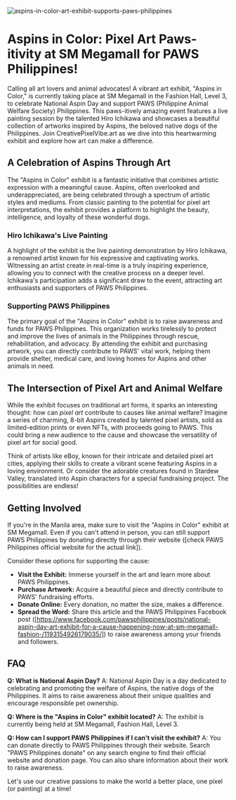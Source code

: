![aspins-in-color-art-exhibit-supports-paws-philippines](https://images.pexels.com/photos/7273423/pexels-photo-7273423.jpeg?auto=compress&cs=tinysrgb&fit=crop&h=627&w=1200)

# Aspins in Color: Pixel Art Paws-itivity at SM Megamall for PAWS Philippines!

Calling all art lovers and animal advocates! A vibrant art exhibit, "Aspins in Color," is currently taking place at SM Megamall in the Fashion Hall, Level 3, to celebrate National Aspin Day and support PAWS (Philippine Animal Welfare Society) Philippines. This paws-itively amazing event features a live painting session by the talented Hiro Ichikawa and showcases a beautiful collection of artworks inspired by Aspins, the beloved native dogs of the Philippines. Join CreativePixelVibe.art as we dive into this heartwarming exhibit and explore how art can make a difference.

## A Celebration of Aspins Through Art

The "Aspins in Color" exhibit is a fantastic initiative that combines artistic expression with a meaningful cause. Aspins, often overlooked and underappreciated, are being celebrated through a spectrum of artistic styles and mediums. From classic painting to the potential for pixel art interpretations, the exhibit provides a platform to highlight the beauty, intelligence, and loyalty of these wonderful dogs.

### Hiro Ichikawa's Live Painting

A highlight of the exhibit is the live painting demonstration by Hiro Ichikawa, a renowned artist known for his expressive and captivating works. Witnessing an artist create in real-time is a truly inspiring experience, allowing you to connect with the creative process on a deeper level. Ichikawa's participation adds a significant draw to the event, attracting art enthusiasts and supporters of PAWS Philippines.

### Supporting PAWS Philippines

The primary goal of the "Aspins in Color" exhibit is to raise awareness and funds for PAWS Philippines. This organization works tirelessly to protect and improve the lives of animals in the Philippines through rescue, rehabilitation, and advocacy. By attending the exhibit and purchasing artwork, you can directly contribute to PAWS' vital work, helping them provide shelter, medical care, and loving homes for Aspins and other animals in need.

## The Intersection of Pixel Art and Animal Welfare

While the exhibit focuses on traditional art forms, it sparks an interesting thought: how can *pixel art* contribute to causes like animal welfare? Imagine a series of charming, 8-bit Aspins created by talented pixel artists, sold as limited-edition prints or even NFTs, with proceeds going to PAWS. This could bring a new audience to the cause and showcase the versatility of pixel art for social good.

Think of artists like eBoy, known for their intricate and detailed pixel art cities, applying their skills to create a vibrant scene featuring Aspins in a loving environment. Or consider the adorable creatures found in Stardew Valley, translated into Aspin characters for a special fundraising project. The possibilities are endless!

## Getting Involved

If you're in the Manila area, make sure to visit the "Aspins in Color" exhibit at SM Megamall. Even if you can't attend in person, you can still support PAWS Philippines by donating directly through their website ([check PAWS Philippines official website for the actual link]).

Consider these options for supporting the cause:

*   **Visit the Exhibit:** Immerse yourself in the art and learn more about PAWS Philippines.
*   **Purchase Artwork:** Acquire a beautiful piece and directly contribute to PAWS' fundraising efforts.
*   **Donate Online:** Every donation, no matter the size, makes a difference.
*   **Spread the Word:** Share this article and the PAWS Philippines Facebook post ([https://www.facebook.com/pawsphilippines/posts/national-aspin-day-art-exhibit-for-a-cause-happening-now-at-sm-megamall-fashion-/1193154926179035/]) to raise awareness among your friends and followers.

## FAQ

**Q: What is National Aspin Day?**
A: National Aspin Day is a day dedicated to celebrating and promoting the welfare of Aspins, the native dogs of the Philippines. It aims to raise awareness about their unique qualities and encourage responsible pet ownership.

**Q: Where is the "Aspins in Color" exhibit located?**
A: The exhibit is currently being held at SM Megamall, Fashion Hall, Level 3.

**Q: How can I support PAWS Philippines if I can't visit the exhibit?**
A: You can donate directly to PAWS Philippines through their website. Search "PAWS Philippines donate" on any search engine to find their official website and donation page. You can also share information about their work to raise awareness.

Let's use our creative passions to make the world a better place, one pixel (or painting) at a time!
